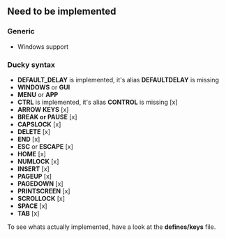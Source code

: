 ## Need to be implemented

### Generic
- Windows support

### Ducky syntax
- **DEFAULT_DELAY** is implemented, it's alias **DEFAULTDELAY** is missing
- **WINDOWS** or **GUI**
- **MENU** or **APP**
- **CTRL** is implemented, it's alias **CONTROL** is missing [x]
- **ARROW KEYS** [x]
- **BREAK or PAUSE** [x]
- **CAPSLOCK** [x]
- **DELETE** [x]
- **END** [x]
- **ESC** or **ESCAPE** [x]
- **HOME** [x]
- **NUMLOCK** [x]
- **INSERT** [x]
- **PAGEUP** [x]
- **PAGEDOWN** [x]
- **PRINTSCREEN** [x]
- **SCROLLOCK** [x]
- **SPACE** [x]
- **TAB** [x]

To see whats actually implemented, have a look at the **defines/keys** file.
